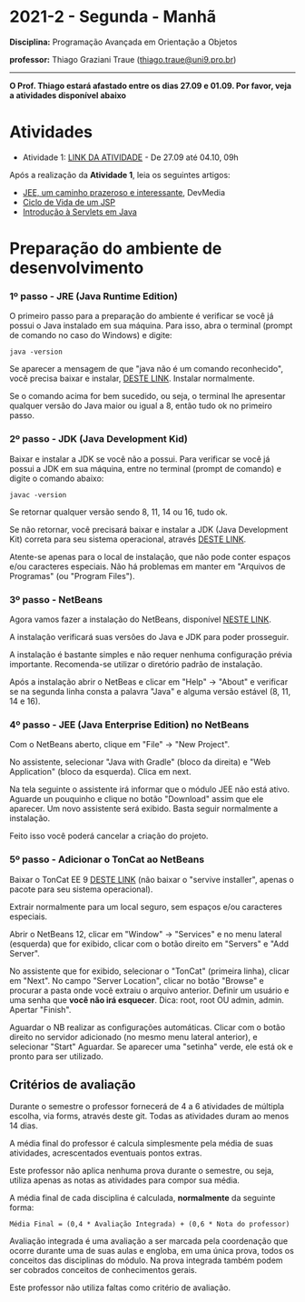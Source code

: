 # 2021-2 - Segunda - Manhã

**Disciplina:** Programação Avançada em Orientação a Objetos

**professor:** Thiago Graziani Traue (thiago.traue@uni9.pro.br)

***

**O Prof. Thiago estará afastado entre os dias 27.09 e 01.09. Por favor, veja a atividades disponível abaixo**

# Atividades

 - Atividade 1: [LINK DA ATIVIDADE](https://forms.gle/BK5NLCsqGsPk5gRS8) - De 27.09 até 04.10, 09h


Após a realização da **Atividade 1**, leia os seguintes artigos:

 - [JEE, um caminho prazeroso e interessante](https://www.devmedia.com.br/jee-um-caminho-prazeroso-e-interessante/3747), DevMedia
 - [Ciclo de Vida de um JSP](https://materialpublic.imd.ufrn.br/curso/disciplina/3/46/5/4)
 - [Introdução à Servlets em Java](https://www.devmedia.com.br/introducao-a-servlets-em-java/25285)


# Preparação do ambiente de desenvolvimento


### 1º passo - JRE (Java Runtime Edition)

O primeiro passo para a preparação do ambiente é verificar se você já possui o Java instalado em sua máquina. Para isso, abra o terminal (prompt de comando no caso do Windows) e digite:

```
java -version
```

Se aparecer a mensagem de que "java não é um comando reconhecido", você precisa baixar e instalar, [DESTE LINK](https://www.java.com/pt-BR/download/ie_manual.jsp?locale=pt_BR). Instalar normalmente.

Se o comando acima for bem sucedido, ou seja, o terminal lhe apresentar qualquer versão do Java maior ou igual a 8, então tudo ok no primeiro passo.


### 2º passo - JDK (Java Development Kid)

Baixar e instalar a JDK se você não a possui. Para verificar se você já possui a JDK em sua máquina, entre no terminal (prompt de comando) e digite o comando abaixo:

```
javac -version
```

Se retornar qualquer versão sendo 8, 11, 14 ou 16, tudo ok.

Se não retornar, você precisará baixar e instalar a JDK (Java Development Kit) correta para seu sistema operacional, através [DESTE LINK](https://www.oracle.com/java/technologies/javase-jdk16-downloads.html).

Atente-se apenas para o local de instalação, que não pode conter espaços e/ou caracteres especiais. Não há problemas em manter em "Arquivos de Programas" (ou "Program Files").


### 3º passo - NetBeans

Agora vamos fazer a instalação do NetBeans, disponível [NESTE LINK](https://netbeans.apache.org/download/index.html).

A instalação verificará suas versões do Java e JDK para poder prosseguir.

A instalação é bastante simples e não requer nenhuma configuração prévia importante. Recomenda-se utilizar o diretório padrão de instalação.

Após a instalação abrir o NetBeas e clicar em "Help" -> "About" e verificar se na segunda linha consta a palavra "Java" e alguma versão estável (8, 11, 14 e 16).


### 4º passo - JEE (Java Enterprise Edition) no NetBeans

Com o NetBeans aberto, clique em "File" -> "New Project".

No assistente, selecionar "Java with Gradle" (bloco da direita) e "Web Application" (bloco da esquerda). Clica em next.

Na tela seguinte o assistente irá informar que o módulo JEE não está ativo. Aguarde un pouquinho e clique no botão "Download" assim que ele aparecer. Um novo assistente será exibido. Basta seguir normalmente a instalação.

Feito isso você poderá cancelar a criação do projeto.

<!-- 
### 5º passo - Adicionar o JDK 8 no NetBeans

Antes de mais nada precisamos acrescentar a JDK 8 no NetBeans. Para isso utilize [ESTE LINK](https://www.oracle.com/br/java/technologies/javase/javase-jdk8-downloads.html). Instalar normalmente.


No NetBeans clicar em "Tools" -> "Java Plataforms" e clicar no botão "Add Plataform".

No assistente que abrir, manter selecionado "Java Standard Edition"m clicar em "Next" e procurar a instalação da JDK feita acima. Normalmente está em "Arquivos de programas\\Java". Selecionar a pasta "jdk1.8..." e clicar em "Next" até finalizar o processo. -->

<!-- 
### 6º passo - Adicionar o Glassfish

Feito isso, vamos baixar o Glassfish 5, [NESTE LINK](https://javaee.github.io/glassfish/download) - Baixar a versão "Web Profile". [LINK ALTERNATIVO](https://drive.google.com/drive/folders/1A6m2I43PgUcC5NloemJXM-TefbyYh6EL?usp=sharing)

Extrair o conteúdo do arquivo Zip e colocar a pasta "gassfish5" em um local seguro  que você não apagará acidentalmente) e sem espaços ou caracteres especiais (ex.: c:\\glassfish5).

Clicar em "Window" -> "Serices" e, na guia lateral (esquerda) que surgir, clicar com o botão direito em "Servers" e clicar em "Add Server".

No assistente que abrir, manter selecionado o "GlassFish" e clicar em "Next".

No caminho de instalação selecionar a pasta "glasfish5" que você extraiu no acima. Clicar em "Next".

Manter as configurações de domínio (domain1) e clicar em "Finish". É provável que o seu Sistema Operacional peça permissão no Firewall para as portas. Clique em "Permitir".

Para testar, clique com o botão direito no "Glassfish" e "Start". Se aparecer qual JDK deve ser usada, clicar na "1.8" (ela deve aparecer na lista); após uma pequena espera ele deve ficar com a indicação de executando (uma "setinha" verde). -->

### 5º passo - Adicionar o TonCat ao NetBeans

Baixar o TonCat EE 9 [DESTE LINK](https://tomcat.apache.org/download-90.cgi) (não baixar o "servive installer", apenas o pacote para seu sistema operacional).

Extrair normalmente para um local seguro, sem espaços e/ou caracteres especiais. 

Abrir o NetBeans 12, clicar em "Window" -> "Services" e no menu lateral (esquerda) que for exibido, clicar com o botão direito em "Servers" e "Add Server".

No assistente que for exibido, selecionar o "TonCat" (primeira linha), clicar em "Next". No campo "Server Location", clicar no botão "Browse" e procurar a pasta onde você extraiu o arquivo anterior. Definir um usuário e uma senha que **você não irá esquecer**. Dica: root, root OU admin, admin. Apertar "Finish".

Aguardar o NB realizar as configurações automáticas. Clicar com o botão direito no servidor adicionado (no mesmo menu lateral anterior), e selecionar "Start" Aguardar. Se aparecer uma "setinha" verde, ele está ok e pronto para ser utilizado.


## Critérios de avaliação

Durante o semestre o professor fornecerá de 4 a 6 atividades de múltipla escolha, via forms, através deste git. Todas as atividades duram ao menos 14 dias.

A média final do professor é calcula simplesmente pela média de suas atividades, acrescentados eventuais pontos extras.

Este professor não aplica nenhuma prova durante o semestre, ou seja, utiliza apenas as notas as atividades para compor sua média.

A média final de cada disciplina é calculada, **normalmente** da seguinte forma:

```
Média Final = (0,4 * Avaliação Integrada) + (0,6 * Nota do professor)
```

Avaliação integrada é uma avaliação a ser marcada pela coordenação que ocorre durante uma de suas aulas e engloba, em uma única prova, todos os conceitos das disciplinas do módulo. Na prova integrada também podem ser cobrados conceitos de conhecimentos gerais.

Este professor não utiliza faltas como critério de avaliação.